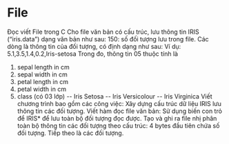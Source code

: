 # File
Đọc viết File trong C
Cho file văn bản có cấu trúc, lưu thông tin IRIS (“iris.data”) dạng văn bản như sau:
150: số đối tượng lưu trong file.
Các dòng là thông tin của đối tượng, có định dạng như sau:
Ví dụ:	5.1,3.5,1.4,0.2,Iris-setosa
Trong đo, thông tin 05 thuộc tính là
   1. sepal length in cm
   2. sepal width in cm
   3. petal length in cm
   4. petal width in cm
   5. class (có 03 lớp)
      -- Iris Setosa
      -- Iris Versicolour
      -- Iris Virginica
Viết chương trình bao gồm các công việc:
Xây dựng cấu trúc dữ liệu IRIS lưu thông tin các đối tượng.
Viết hàm đọc file văn bản: Sử dụng biến con trỏ để IRIS* để lưu toàn bộ đối tượng đọc được.
Tạo và ghi ra file nhị phân toàn bộ thông tin các đối tượng theo cấu trúc:
4 bytes đầu tiên chứa số đối tượng.
Tiếp theo là các đối tượng.

